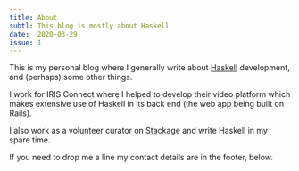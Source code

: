 ```yaml
---
title: About
subtl: This blog is mostly about Haskell
date:  2020-03-29
issue: 1
---
```


This is my personal blog where I generally write about
[Haskell](https://www.haskell.org/) development, and (perhaps) some other
things.

I work for IRIS Connect where I helped to develop their video platform
which makes extensive use of Haskell in its back end (the web app being built
on Rails).

I also work as a volunteer curator on [Stackage](https://www.stackage.org/) and
write Haskell in my spare time.

If you need to drop me a line my contact details are in the footer, below.
